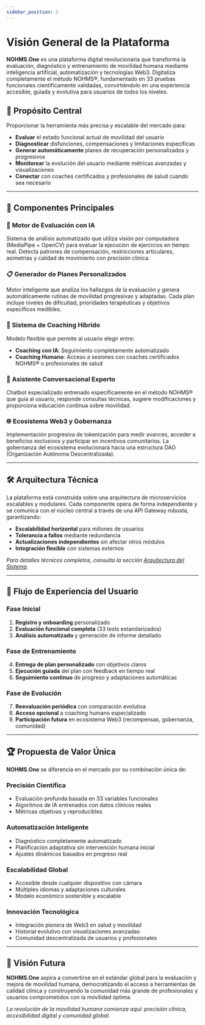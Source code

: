 ```yaml
---
sidebar_position: 1
---
```


# Visión General de la Plataforma

**NOHMS.One** es una plataforma digital revolucionaria que transforma la evaluación, diagnóstico y entrenamiento de movilidad humana mediante inteligencia artificial, automatización y tecnologías Web3. Digitaliza completamente el método NOHMS®, fundamentado en 33 pruebas funcionales científicamente validadas, convirtiéndolo en una experiencia accesible, guiada y evolutiva para usuarios de todos los niveles.

## 🎯 Propósito Central

Proporcionar la herramienta más precisa y escalable del mercado para:

- **Evaluar** el estado funcional actual de movilidad del usuario
- **Diagnosticar** disfunciones, compensaciones y limitaciones específicas  
- **Generar automáticamente** planes de recuperación personalizados y progresivos
- **Monitorear** la evolución del usuario mediante métricas avanzadas y visualizaciones
- **Conectar** con coaches certificados y profesionales de salud cuando sea necesario

---

## 🧩 Componentes Principales

### 🤖 **Motor de Evaluación con IA**
Sistema de análisis automatizado que utiliza visión por computadora (MediaPipe + OpenCV) para evaluar la ejecución de ejercicios en tiempo real. Detecta patrones de compensación, restricciones articulares, asimetrías y calidad de movimiento con precisión clínica.

### 📋 **Generador de Planes Personalizados**
Motor inteligente que analiza los hallazgos de la evaluación y genera automáticamente rutinas de movilidad progresivas y adaptadas. Cada plan incluye niveles de dificultad, prioridades terapéuticas y objetivos específicos medibles.

### 👥 **Sistema de Coaching Híbrido**
Modelo flexible que permite al usuario elegir entre:
- **Coaching con IA**: Seguimiento completamente automatizado
- **Coaching Humano**: Acceso a sesiones con coaches certificados NOHMS® o profesionales de salud

### 💬 **Asistente Conversacional Experto**
Chatbot especializado entrenado específicamente en el método NOHMS® que guía al usuario, responde consultas técnicas, sugiere modificaciones y proporciona educación continua sobre movilidad.

### 🌐 **Ecosistema Web3 y Gobernanza**
Implementación progresiva de tokenización para medir avances, acceder a beneficios exclusivos y participar en incentivos comunitarios. La gobernanza del ecosistema evolucionará hacia una estructura DAO (Organización Autónoma Descentralizada).

---

## 🛠️ Arquitectura Técnica

La plataforma está construida sobre una arquitectura de microservicios escalables y modulares. Cada componente opera de forma independiente y se comunica con el núcleo central a través de una API Gateway robusta, garantizando:

- **Escalabilidad horizontal** para millones de usuarios
- **Tolerancia a fallos** mediante redundancia
- **Actualizaciones independientes** sin afectar otros módulos
- **Integración flexible** con sistemas externos

*Para detalles técnicos completos, consulta la sección [Arquitectura del Sistema](arquitectura).*

---

## 🔄 Flujo de Experiencia del Usuario

### **Fase Inicial**
1. **Registro y onboarding** personalizado
2. **Evaluación funcional completa** (33 tests estandarizados)
3. **Análisis automatizado** y generación de informe detallado

### **Fase de Entrenamiento**
4. **Entrega de plan personalizado** con objetivos claros
5. **Ejecución guiada** del plan con feedback en tiempo real
6. **Seguimiento continuo** de progreso y adaptaciones automáticas

### **Fase de Evolución**
7. **Reevaluación periódica** con comparación evolutiva
8. **Acceso opcional** a coaching humano especializado
9. **Participación futura** en ecosistema Web3 (recompensas, gobernanza, comunidad)

---

## 🏆 Propuesta de Valor Única

**NOHMS.One** se diferencia en el mercado por su combinación única de:

### **Precisión Científica**
- Evaluación profunda basada en 33 variables funcionales
- Algoritmos de IA entrenados con datos clínicos reales
- Métricas objetivas y reproducibles

### **Automatización Inteligente**
- Diagnóstico completamente automatizado
- Planificación adaptativa sin intervención humana inicial
- Ajustes dinámicos basados en progreso real

### **Escalabilidad Global**
- Accesible desde cualquier dispositivo con cámara
- Múltiples idiomas y adaptaciones culturales
- Modelo económico sostenible y escalable

### **Innovación Tecnológica**
- Integración pionera de Web3 en salud y movilidad
- Historial evolutivo con visualizaciones avanzadas
- Comunidad descentralizada de usuarios y profesionales

---

## 🚀 Visión Futura

**NOHMS.One** aspira a convertirse en el estándar global para la evaluación y mejora de movilidad humana, democratizando el acceso a herramientas de calidad clínica y construyendo la comunidad más grande de profesionales y usuarios comprometidos con la movilidad óptima.

*La revolución de la movilidad humana comienza aquí: precisión clínica, accesibilidad digital y comunidad global.*
